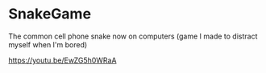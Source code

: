 # SnakeGame

The common cell phone snake now on computers (game I made to distract myself when I'm bored)

https://youtu.be/EwZG5h0WRaA

